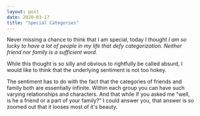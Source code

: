 ```yaml
---
layout: post
date: 2020-03-17
title: "Special Categories"
---
```


Never missing a chance to think that I am special, today I thought _I am so lucky to have a lot of people in my life that defy categorization. Neither friend nor family is a sufficient word._

While this thought is so silly and obvious to rightfully be called absurd, I would like to think that the underlying sentiment is not too hokey.

The sentiment has to do with the fact that the categories of friends and family both are essentially infinite. Within each group you can have such varying relationships and characters. And that while if you asked me "well, is he a friend or a part of your family?" I could answer you, that answer is so zoomed out that it looses most of it's beauty.
